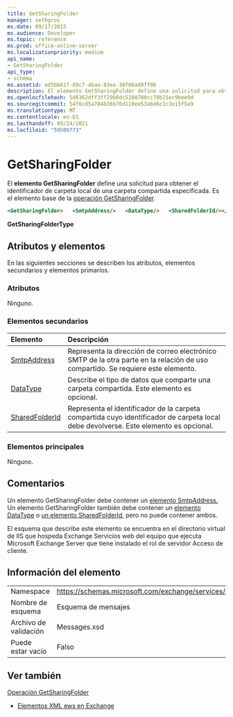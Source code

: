 ```yaml
---
title: GetSharingFolder
manager: sethgros
ms.date: 09/17/2015
ms.audience: Developer
ms.topic: reference
ms.prod: office-online-server
ms.localizationpriority: medium
api_name:
- GetSharingFolder
api_type:
- schema
ms.assetid: ed5bb61f-89c7-4baa-83ee-30f06a49ff9b
description: El elemento GetSharingFolder define una solicitud para obtener el identificador de carpeta local de una carpeta compartida especificada. Es el elemento base de la operación GetSharingFolder.
ms.openlocfilehash: 5d6362dff3ff29b0dc5100780cc70b21ec9bee9d
ms.sourcegitcommit: 54f6cd5a704b36b76d110ee53a6d6c1c3e15f5a9
ms.translationtype: MT
ms.contentlocale: es-ES
ms.lasthandoff: 09/24/2021
ms.locfileid: "59509773"
---
```

# <a name="getsharingfolder"></a>GetSharingFolder

El **elemento GetSharingFolder** define una solicitud para obtener el identificador de carpeta local de una carpeta compartida especificada. Es el elemento base de la [operación GetSharingFolder](getsharingfolder-operation.md).
  
```xml
<GetSharingFolder>   <SmtpAddress/>   <DataType/>   <SharedFolderId/></GetSharingFolder>
```

 **GetSharingFolderType**
## <a name="attributes-and-elements"></a>Atributos y elementos

En las siguientes secciones se describen los atributos, elementos secundarios y elementos primarios.
  
### <a name="attributes"></a>Atributos

Ninguno.
  
### <a name="child-elements"></a>Elementos secundarios

|**Elemento**|**Descripción**|
|:-----|:-----|
|[SmtpAddress](smtpaddress.md) <br/> |Representa la dirección de correo electrónico SMTP de la otra parte en la relación de uso compartido. Se requiere este elemento.  <br/> |
|[DataType](datatype.md) <br/> |Describe el tipo de datos que comparte una carpeta compartida. Este elemento es opcional.  <br/> |
|[SharedFolderId](sharedfolderid.md) <br/> |Representa el identificador de la carpeta compartida cuyo identificador de carpeta local debe devolverse. Este elemento es opcional.  <br/> |
   
### <a name="parent-elements"></a>Elementos principales

Ninguno.
  
## <a name="remarks"></a>Comentarios

Un elemento GetSharingFolder debe contener un [elemento SmtpAddress.](smtpaddress.md) Un elemento GetSharingFolder también debe contener un [elemento DataType](datatype.md) o [un elemento SharedFolderId,](sharedfolderid.md) pero no puede contener ambos. 
  
El esquema que describe este elemento se encuentra en el directorio virtual de IIS que hospeda Exchange Servicios web del equipo que ejecuta Microsoft Exchange Server que tiene instalado el rol de servidor Acceso de cliente.
  
## <a name="element-information"></a>Información del elemento

|||
|:-----|:-----|
|Namespace  <br/> |https://schemas.microsoft.com/exchange/services/2006/messages  <br/> |
|Nombre de esquema  <br/> |Esquema de mensajes  <br/> |
|Archivo de validación  <br/> |Messages.xsd  <br/> |
|Puede estar vacío  <br/> |Falso  <br/> |
   
## <a name="see-also"></a>Ver también



[Operación GetSharingFolder](getsharingfolder-operation.md)


- [Elementos XML ews en Exchange](ews-xml-elements-in-exchange.md)

